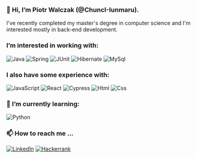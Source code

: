 ### 👋 Hi, I’m Piotr Walczak (@ChuncI-Iunmaru).
I've recently completed my master's degree in computer science and I'm interested mostly in back-end development.

### I’m interested in working with:
![Java](https://img.shields.io/badge/Java-ED8B00?style=for-the-badge&logo=java&logoColor=white) 
![Spring](https://img.shields.io/badge/Spring-6DB33F?style=for-the-badge&logo=spring&logoColor=white) 
![JUnit](https://img.shields.io/badge/Junit5-25A162?style=for-the-badge&logo=junit5&logoColor=white) 
![Hibernate](https://img.shields.io/badge/Hibernate-59666C?style=for-the-badge&logo=Hibernate&logoColor=white) 
![MySql](https://img.shields.io/badge/MySQL-005C84?style=for-the-badge&logo=mysql&logoColor=white)

### I also have some experience with: 
![JavaScript](https://img.shields.io/badge/JavaScript-323330?style=for-the-badge&logo=javascript&logoColor=F7DF1E) 
![React](https://img.shields.io/badge/React-20232A?style=for-the-badge&logo=react&logoColor=61DAFB) 
![Cypress](https://img.shields.io/badge/Cypress-17202C?style=for-the-badge&logo=cypress&logoColor=white) 
![Html](https://img.shields.io/badge/HTML5-E34F26?style=for-the-badge&logo=html5&logoColor=white) 
![Css](https://img.shields.io/badge/CSS3-1572B6?style=for-the-badge&logo=css3&logoColor=white) 

### 🌱 I’m currently learning: 
![Python](https://img.shields.io/badge/Python-FFD43B?style=for-the-badge&logo=python&logoColor=blue)

### 📫 How to reach me ...
[![LinkedIn](https://img.shields.io/badge/LinkedIn-0077B5?style=for-the-badge&logo=linkedin&logoColor=white)](linkedin.com/in/piotr-walczak-173937230)
[![Hackerrank](https://img.shields.io/badge/-Hackerrank-2EC866?style=for-the-badge&logo=HackerRank&logoColor=white)](hackerrank.com/pwalczak796)
